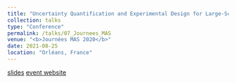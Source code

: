 ```yaml
---
title: "Uncertainty Quantification and Experimental Design for Large-Scale Linear Inverse Problems under Gaussian Process Priors, with Applications to Geophysics"
collection: talks
type: "Conference"
permalink: /talks/07_Journees_MAS
venue: "<b>Journées MAS 2020</b>"
date: 2021-08-25
location: "Orléans, France"
---
```


[slides](/talks/07_Journees_MAS.pdf)
[event website](https://mas2020.sciencesconf.org/)
